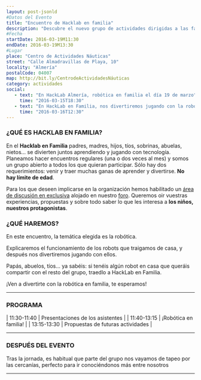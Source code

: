 ```yaml
---
layout: post-jsonld
#Datos del Evento
title: "Encuentro de Hacklab en familia"
description: "Descubre el nuevo grupo de actividades dirigidas a las familias creado en HackLab Almería"
#Fecha
startDate: 2016-03-19M11:30
endDate: 2016-03-19M13:30
#Lugar
place: "Centro de Actividades Náuticas"
street: "Calle Almadravillas de Playa, 10"
locality: "Almería"
postalCode: 04007
map: http://bit.ly/CentrodeActividadesNáuticas
category: actividades
social:
   - text: "En HackLab Almería, robótica en familia el día 19 de marzo"
     time: "2016-03-15T18:30"
   - text: "En HackLab en Familia, nos divertiremos jugando con la robótica el 19 de marzo"
     time: "2016-03-16T12:30"
---
```


### ¿QUÉ ES HACKLAB EN FAMILIA?


En el __Hacklab en Familia__ padres, madres, hijos, tíos, sobrinas, abuelas, nietos...  se divierten juntos aprendiendo y jugando con tecnología. Planeamos hacer encuentros regulares (una o dos veces al mes) y
somos un grupo abierto a todos los que quieran participar. Sólo hay dos requerimientos: venir y traer muchas ganas de aprender y divertirse. __No hay límite de edad__.

Para los que deseen implicarse en la organización hemos habilitado un [área de discusión en exclusiva](http://foro.hacklabalmeria.net/c/EnFamilia) alojado en nuestro [foro](http://foro.hacklabalmeria.net/). 
Queremos oir vuestras experiencias, propuestas y sobre todo saber lo que les interesa a __los niños, nuestros protagonistas__.


### ¿QUÉ HAREMOS?

En este encuentro, la temática elegida es la robótica. 

Explicaremos el funcionamiento de los robots que traigamos de casa, y después nos divertiremos jugando con ellos.

Papás, abuelos, tíos... ya sabéis: si tenéis algún robot en casa que queráis compartir con el resto del grupo, traedlo a HackLab en Familia.

¡Ven a divertirte con la robótica en familia, te esperamos!

---

### PROGRAMA

| 11:30-11:40   | Presentaciones de los asistentes |
| 11:40-13:15   | ¡Robótica en familia! |
| 13:15-13:30   | Propuestas de futuras actividades |

---

### DESPUÉS DEL EVENTO

Tras la jornada, es habitual que parte del grupo nos vayamos de tapeo por las cercanías, perfecto para ir conociéndonos más entre nosotros

---
